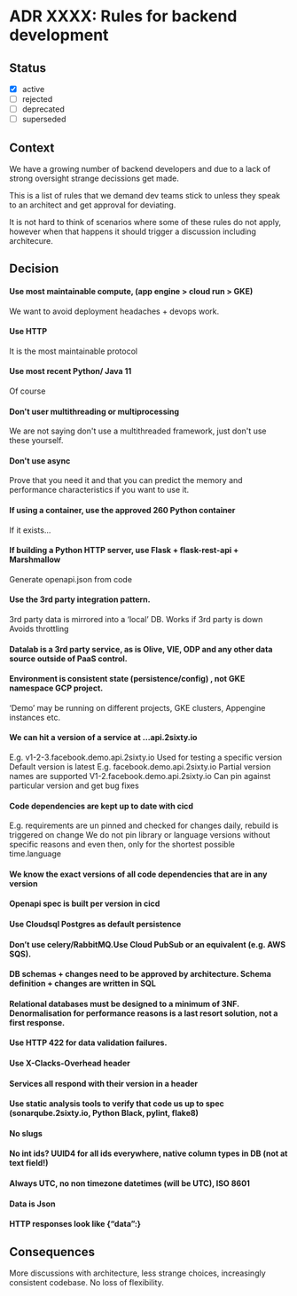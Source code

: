 
# ADR XXXX: Rules for backend development

## Status

- [x] active
- [ ] rejected
- [ ] deprecated
- [ ] superseded

## Context

We have a growing number of backend developers and due to a lack of strong oversight strange decissions get made.

This is a list of rules that we demand dev teams stick to unless they speak to an architect and get approval for deviating.

It is not hard to think of scenarios where some of these rules do not apply, however when that happens it should trigger a discussion including architecure. 


## Decision

#### Use most maintainable compute, (app engine > cloud run > GKE)
We want to avoid deployment headaches + devops work.

#### Use HTTP
It is the most maintainable protocol

#### Use most recent Python/ Java 11
Of course

#### Don't user multithreading or multiprocessing 
We are not saying don't use a multithreaded framework, just don't use these yourself.

#### Don't use async
Prove that you need it and that you can predict the memory and performance characteristics if you want to use it.

#### If using a container, use the approved 260 Python container
If it exists...

#### If building a Python HTTP server, use Flask + flask-rest-api + Marshmallow
Generate openapi.json from code

#### Use the 3rd party integration pattern.
3rd party data is mirrored into a ‘local’ DB.
Works if 3rd party is down
Avoids throttling

#### Datalab is a 3rd party service, as is Olive, VIE, ODP and any other data source outside of PaaS control.

#### Environment is consistent state (persistence/config) , not GKE namespace GCP project.
‘Demo’ may be running on different projects, GKE clusters, Appengine instances etc.

#### We can hit a version of a service at <version>.<service>.<environment>.api.2sixty.io
E.g. v1-2-3.facebook.demo.api.2sixty.io
Used for testing a specific version
Default version is latest 
E.g. facebook.demo.api.2sixty.io
Partial version names are supported
 V1-2.facebook.demo.api.2sixty.io
Can pin against particular version and get bug fixes

#### Code dependencies are kept up to date with cicd
E.g. requirements are un pinned and checked for changes daily, rebuild is triggered on change
We do not pin library or language versions without specific reasons and even then, only for the shortest possible time.language

#### We know the exact versions of all code dependencies that are in any version

#### Openapi spec is built per version in cicd

#### Use Cloudsql Postgres as default persistence

#### Don’t use celery/RabbitMQ.Use Cloud PubSub or an equivalent (e.g. AWS SQS). 

#### DB schemas + changes need to be approved by architecture. Schema definition + changes are written in SQL
#### Relational databases must be designed to a minimum of 3NF. Denormalisation for performance reasons is a last resort solution, not a first response.
#### Use HTTP 422 for data validation failures.
#### Use X-Clacks-Overhead header
#### Services all respond with their version in a header
#### Use static analysis tools to verify that code us up to spec (sonarqube.2sixty.io, Python Black, pylint, flake8)
#### No slugs
#### No int ids? UUID4 for all ids everywhere, native column types in DB (not at text field!)

#### Always UTC, no non timezone datetimes (will be UTC), ISO 8601

#### Data is Json
#### HTTP responses look like {“data”:<stuff>}

## Consequences

More discussions with architecture, less strange choices, increasingly consistent codebase. No loss of flexibility.
